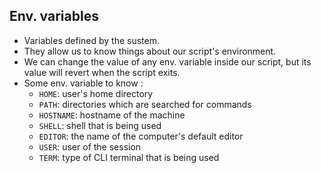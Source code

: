 ## Env. variables
* Variables defined by the sustem.
* They allow us to know things about our script's environment.
* We can change the value of any env. variable inside our script, but its value will revert when the script exits.
* Some env. variable to know :
  * `HOME`: user's home directory
  * `PATH`: directories which are searched for commands
  * `HOSTNAME`: hostname of the machine
  * `SHELL`: shell that is being used
  * `EDITOR`: the name of the computer's default editor
  * `USER`: user of the session
  * `TERM`: type of CLI terminal that is being used
